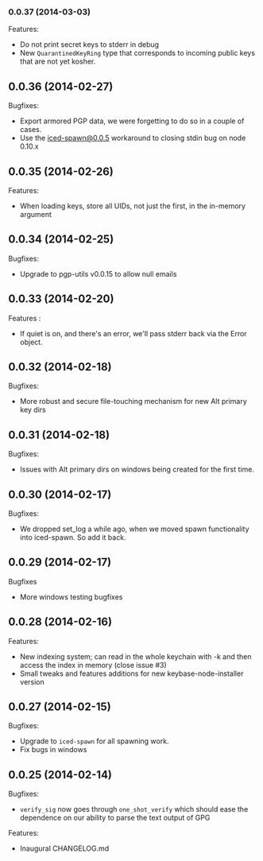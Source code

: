 ### 0.0.37 (2014-03-03)

Features:

  - Do not print secret keys to stderr in debug
  - New `QuarantinedKeyRing` type that corresponds to incoming public keys that are
    not yet kosher.

## 0.0.36 (2014-02-27)

Bugfixes:
  
  - Export armored PGP data, we were forgetting to do so in a couple of cases.
  - Use the iced-spawn@0.0.5 workaround to closing stdin bug on node 0.10.x

## 0.0.35 (2014-02-26)

Features:

  - When loading keys, store all UIDs, not just the first, in the in-memory argument

## 0.0.34 (2014-02-25)

Bugfixes:

  - Upgrade to pgp-utils v0.0.15 to allow null emails

## 0.0.33 (2014-02-20)

Features :
 
  - If quiet is on, and there's an error, we'll pass stderr back via the Error object.

## 0.0.32 (2014-02-18)

Bugfixes:

  - More robust and secure file-touching mechanism for new Alt primary key dirs

## 0.0.31 (2014-02-18)

Bugfixes:

  - Issues with Alt primary dirs on windows being created for the first time.

## 0.0.30 (2014-02-17)

Bugfixes:

  - We dropped set_log a while ago, when we moved spawn functionality into iced-spawn.  So add it back.

## 0.0.29 (2014-02-17)

Bugfixes

  - More windows testing bugfixes

## 0.0.28 (2014-02-16)

Features:

  - New indexing system; can read in the whole keychain with -k and then access the index in memory (close issue #3)
  - Small tweaks and features additions for new keybase-node-installer version


## 0.0.27 (2014-02-15)

Bugfixes:

  - Upgrade to `iced-spawn` for all spawning work.
  - Fix bugs in windows

## 0.0.25 (2014-02-14)

Bugfixes:
  
  - `verify_sig` now goes through `one_shot_verify` which should ease the dependence on our ability to parse the text output of GPG

Features:

  - Inaugural CHANGELOG.md
